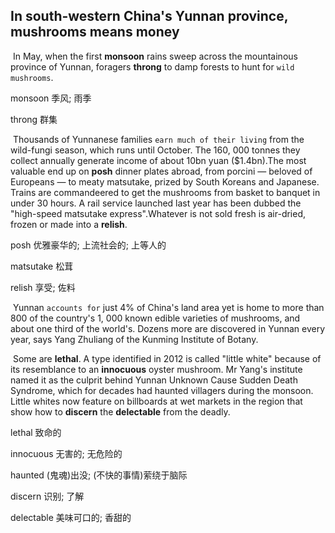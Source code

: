 ## In south-western China's Yunnan province, mushrooms means money

​		In May, when the first **monsoon** rains sweep across the mountainous province of Yunnan, foragers **throng** to damp forests to hunt for `wild mushrooms`.

monsoon  季风; 雨季

throng  群集

​		Thousands of Yunnanese families `earn much of their living` from the wild-fungi season, which runs until October. The 160, 000 tonnes they collect annually generate income of about 10bn yuan ($1.4bn).The most valuable end up on **posh** dinner plates abroad, from porcini — beloved of Europeans — to meaty matsutake, prized by South Koreans and Japanese. Trains are commandeered to get the mushrooms from basket to banquet in under 30 hours. A rail service launched last year has been dubbed the "high-speed matsutake express".Whatever is not sold fresh is air-dried, frozen or made into a **relish**.

posh  优雅豪华的; 上流社会的; 上等人的

matsutake  松茸

relish  享受; 佐料

​		Yunnan `accounts for` just 4% of China's land area yet is home to more than 800 of the country's 1, 000 known edible varieties of mushrooms, and about one third of the world's. Dozens more are discovered in Yunnan every year, says Yang Zhuliang of the Kunming Institute of Botany.

​		Some are **lethal**. A type identified in 2012 is called "little white" because of its resemblance to an **innocuous** oyster mushroom. Mr Yang's institute named it as the culprit behind Yunnan Unknown Cause Sudden Death Syndrome, which for decades had haunted villagers during the monsoon. Little whites now feature on billboards at wet markets in the region that show how to **discern** the **delectable** from the deadly.

lethal  致命的

innocuous  无害的; 无危险的

haunted  (鬼魂)出没; (不快的事情)萦绕于脑际

discern  识别; 了解

delectable  美味可口的; 香甜的